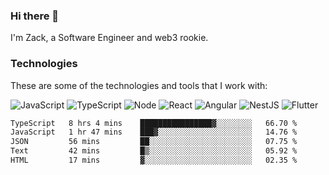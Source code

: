### Hi there 👋
I'm Zack, a Software Engineer and web3 rookie.

### Technologies
These are some of the technologies and tools that I work with:

![JavaScript](https://img.shields.io/badge/JavaScript-323330.svg?logo=javascript&logoColor=F7DF1E) 
![TypeScript](https://img.shields.io/badge/TypeScript-007ACC.svg?logo=typescript&logoColor=white) 
![Node](https://img.shields.io/badge/Node.js-43853D.svg?logo=node.js&logoColor=white)
![React](https://img.shields.io/badge/React-20232a.svg?logo=react&logoColor=61DAFB) 
![Angular](https://img.shields.io/badge/Angular-E23237.svg?logo=angularjs&logoColor=white)
![NestJS](https://img.shields.io/badge/NestJS-E0234E?logo=nestjs&logoColor=white)
![Flutter](https://img.shields.io/badge/Flutter-02569B.svg?logo=flutter&logoColor=white)

<!--START_SECTION:waka-->

```txt
TypeScript   8 hrs 4 mins    ████████████████▓░░░░░░░░   66.70 %
JavaScript   1 hr 47 mins    ███▓░░░░░░░░░░░░░░░░░░░░░   14.76 %
JSON         56 mins         ██░░░░░░░░░░░░░░░░░░░░░░░   07.75 %
Text         42 mins         █▒░░░░░░░░░░░░░░░░░░░░░░░   05.92 %
HTML         17 mins         ▓░░░░░░░░░░░░░░░░░░░░░░░░   02.35 %
```

<!--END_SECTION:waka-->
